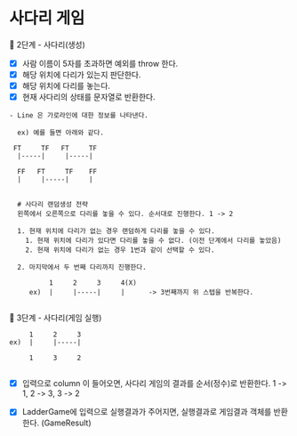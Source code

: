 # 사다리 게임

🚀 2단계 - 사다리(생성)

- [x] 사람 이름이 5자를 초과하면 예외를 throw 한다. 
- [x] 해당 위치에 다리가 있는지 판단한다.
- [x] 해당 위치에 다리를 놓는다.
- [x] 현재 사다리의 상태를 문자열로 반환한다.

``````
- Line 은 가로라인에 대한 정보를 나타낸다.
       
  ex) 예를 들면 아래와 같다.
         
 FT     TF   FT     TF
  |-----|     |-----|            
  
  FF   FT     TF    FF
  |     |-----|     |         
  
  
  # 사다리 랜덤생성 전략
  왼쪽에서 오른쪽으로 다리를 놓을 수 있다. 순서대로 진행한다. 1 -> 2 
  
  1. 현재 위치에 다리가 없는 경우 랜덤하게 다리를 놓을 수 있다.
    1. 현재 위치에 다리가 있다면 다리를 놓을 수 없다. (이전 단계에서 다리를 놓았음)
    2. 현재 위치에 다리가 없는 경우 1번과 같이 선택할 수 있다.
    
  2. 마지막에서 두 번째 다리까지 진행한다.

          1     2     3     4(X) 
     ex)  |     |-----|     |      -> 3번째까지 위 스텝을 반복한다.
  
``````



🚀 3단계 - 사다리(게임 실행)

``````
     1     2     3     
ex)  |     |-----|    
     
     1     3     2  
     
``````

- [x] 입력으로 column 이 들어오면, 사다리 게임의 결과를 순서(정수)로 반환한다. 1 -> 1, 2 -> 3, 3 -> 2
- [x] LadderGame에 입력으로 실행결과가 주어지면, 실행결과로 게임결과 객체를 반환한다. (GameResult) 

